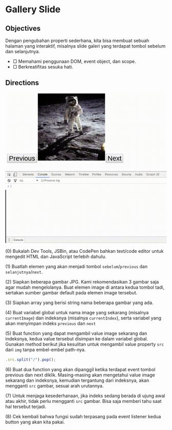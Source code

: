 # Gallery Slide

## Objectives

Dengan pengubahan properti sederhana, kita bisa membuat sebuah halaman yang interaktif, misalnya slide galeri yang terdapat tombol sebelum dan selanjutnya.

- ▢ Memahami penggunaan DOM, event object, dan scope.
- ▢ Berkreatifitas sesuka hati.

## Directions

![Slide Galeri](assets/gallery-slide.gif)

(0) Bukalah Dev Tools, JSBin, atau CodePen bahkan text/code editor untuk mengedit HTML dan JavaScript terlebih dahulu.

(1) Buatlah elemen yang akan menjadi tombol `sebelum`/`previous` dan `selanjutnya`/`next`.

(2) Siapkan beberapa gambar JPG. Kami rekomendasikan 3 gambar saja agar mudah mengelolanya. Buat elemen image di antara kedua tombol tadi, sertakan sumber gambar default pada elemen image tersebut.

(3) Siapkan array yang berisi string nama beberapa gambar yang ada.

(4) Buat variabel global untuk nama image yang sekarang (misalnya `currentImage`) dan indeksnya (misalnya `currentIndex`), serta variabel yang akan menyimpan indeks `previous` dan `next`

(5) Buat function yang dapat mengambil value image sekarang dan indeksnya, kedua value tersebut disimpan ke dalam variabel global. Gunakan method berikut jika kesulitan untuk mengambil value property `src` dari `img` tanpa embel-embel path-nya.

```javascript
.src.split("/").pop();
```

(6) Buat dua function yang akan dipanggil ketika terdapat event tombol previous dan next diklik. Masing-masing akan mengetahui value image sekarang dan indeksnya, kemudian tergantung dari indeksnya, akan mengganti `src` gambar, sesuai arah urutannya.

(7) Untuk menjaga kesederhanaan, jika indeks sedang berada di ujung awal atau akhir, tidak perlu mengganti `src` gambar. Bisa saja memberi tahu saat hal tersebut terjadi.

(8) Cek kembali bahwa fungsi sudah terpasang pada event listener kedua button yang akan kita pakai.

